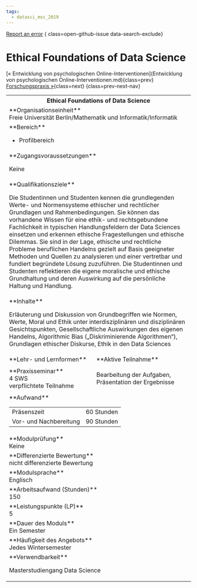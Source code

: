 ```yaml
---
tags:
  - datasci_msc_2019
---
```

[Report an error](https://github.com/SGSSGene/FUB-SUP/issues/new?title=Error%20in%20%22Ethical%20Foundations%20of%20Data%20Science%22&body=There%20seems%20to%20be%20an%20error%20in%20module%20%22Ethical%20Foundations%20of%20Data%20Science%22%2E%0A%0A%3CDescribe%20here%20a%20slightly%20more%20detailed%20description%20of%20what%20is%20wrong%3E&labels=bug)
{ class=open-github-issue data-search-exclude}

# Ethical Foundations of Data Science

[« Entwicklung von psychologischen Online-Interventionen](Entwicklung von psychologischen Online-Interventionen.md){class=prev}
[Forschungspraxis »](Forschungspraxis.md){class=next}
{class=prev-next-nav}

<table markdown id="moduledesc">
<tr markdown class="moduledesc_head"><th colspan="2">Ethical Foundations of Data Science </th></tr>
<tr markdown><td colspan="2">**Organisationseinheit**   <br>Freie Universität Berlin/Mathematik und Informatik/Informatik</td></tr>

<tr markdown><td colspan="2">**Bereich**<br>


- Profilbereich

</td></tr>

<tr markdown><td colspan="2">**Zugangsvoraussetzungen** <br>

Keine


</td></tr>
<tr markdown><td colspan="2">**Qualifikationsziele**    <br>

Die Studentinnen und Studenten kennen die grundlegenden Werte- und
Normensysteme ethischer und rechtlicher Grundlagen und Rahmenbedingungen.
Sie können das vorhandene Wissen für eine ethik- und rechtsgebundene
Fachlichkeit in typischen Handlungsfeldern der Data Sciences einsetzen und
erkennen ethische Fragestellungen und ethische Dilemmas. Sie sind in der
Lage, ethische und rechtliche Probleme beruflichen Handelns gezielt auf
Basis geeigneter Methoden und Quellen zu analysieren und einer vertretbar
und fundiert begründete Lösung zuzuführen. Die Studentinnen und Studenten
reflektieren die eigene moralische und ethische Grundhaltung und deren
Auswirkung auf die persönliche Haltung und Handlung.


</td></tr>
<tr markdown><td colspan="2">**Inhalte**                <br>

Erläuterung und Diskussion von Grundbegriffen wie Normen, Werte, Moral und
Ethik unter interdisziplinären und disziplinären Gesichtspunkten,
Gesellschaftliche Auswirkungen des eigenen Handelns, Algorithmic Bias
(„Diskriminierende Algorithmen“), Grundlagen ethischer Diskurse, Ethik in
den Data Sciences


</td></tr>

<tr markdown><td>**Lehr- und Lernformen**</td><td>**Aktive Teilnahme**</td></tr>
<tr markdown><td> **Praxisseminar** <br>4 SWS <br> verpflichtete Teilnahme</td><td>

Bearbeitung der Aufgaben, Präsentation der Ergebnisse
</td></tr>
<tr markdown><td colspan="2">**Aufwand**                <br>
<table class="aufwand_table">
<tr><td>Präsenszeit</td><td>60 Stunden</td></tr>
<tr><td>Vor- und Nachbereitung</td><td>90 Stunden</td></tr>
</table>

</td></tr>
<tr markdown><td colspan="2">**Modulprüfung**             <br>Keine


</td></tr>
<tr markdown><td colspan="2">**Differenzierte Bewertung** <br>nicht differenzierte Bewertung

</td></tr>
<tr markdown><td colspan="2">**Modulsprache**             <br>Englisch</td></tr>
<tr markdown><td colspan="2">**Arbeitsaufwand (Stunden)** <br>150</td></tr>
<tr markdown><td colspan="2">**Leistungspunkte (LP)**     <br>5</td></tr>
<tr markdown><td colspan="2">**Dauer des Moduls**         <br>Ein Semester</td></tr>
<tr markdown><td colspan="2">**Häufigkeit des Angebots**  <br>Jedes Wintersemester</td></tr>
<tr markdown><td colspan="2">**Verwendbarkeit**           <br>

Masterstudiengang Data Science


</td></tr>

</table>
